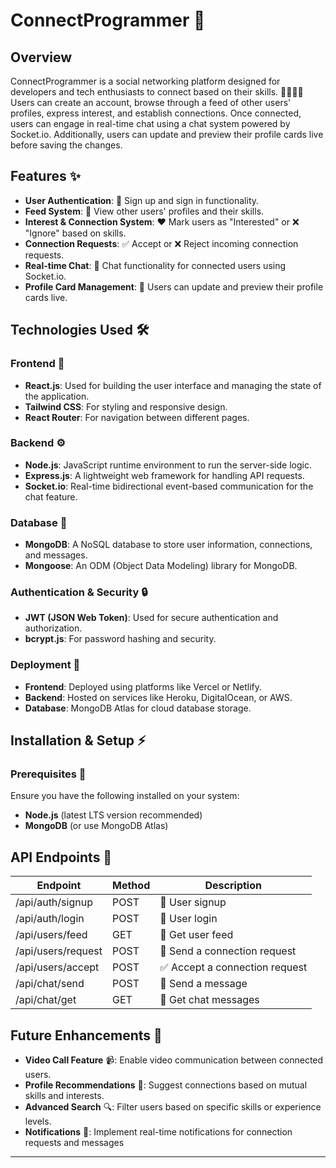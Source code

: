 # ConnectProgrammer 🚀

## Overview
ConnectProgrammer is a social networking platform designed for developers and tech enthusiasts to connect based on their skills. 👨‍💻👩‍💻 Users can create an account, browse through a feed of other users' profiles, express interest, and establish connections. Once connected, users can engage in real-time chat using a chat system powered by Socket.io. Additionally, users can update and preview their profile cards live before saving the changes.

## Features ✨
- **User Authentication**: 🔐 Sign up and sign in functionality.
- **Feed System**: 📰 View other users' profiles and their skills.
- **Interest & Connection System**: ❤️ Mark users as "Interested" or ❌ "Ignore" based on skills.
- **Connection Requests**: ✅ Accept or ❌ Reject incoming connection requests.
- **Real-time Chat**: 💬 Chat functionality for connected users using Socket.io.
- **Profile Card Management**: 📝 Users can update and preview their profile cards live.

## Technologies Used 🛠️

### Frontend 🎨
- **React.js**: Used for building the user interface and managing the state of the application.
- **Tailwind CSS**: For styling and responsive design.
- **React Router**: For navigation between different pages.

### Backend ⚙️
- **Node.js**: JavaScript runtime environment to run the server-side logic.
- **Express.js**: A lightweight web framework for handling API requests.
- **Socket.io**: Real-time bidirectional event-based communication for the chat feature.

### Database 📂
- **MongoDB**: A NoSQL database to store user information, connections, and messages.
- **Mongoose**: An ODM (Object Data Modeling) library for MongoDB.

### Authentication & Security 🔒
- **JWT (JSON Web Token)**: Used for secure authentication and authorization.
- **bcrypt.js**: For password hashing and security.

### Deployment 🚀
- **Frontend**: Deployed using platforms like Vercel or Netlify.
- **Backend**: Hosted on services like Heroku, DigitalOcean, or AWS.
- **Database**: MongoDB Atlas for cloud database storage.

## Installation & Setup ⚡

### Prerequisites 📌
Ensure you have the following installed on your system:
- **Node.js** (latest LTS version recommended)
- **MongoDB** (or use MongoDB Atlas)

## API Endpoints 🔄
| Endpoint          | Method | Description |
|------------------|--------|-------------|
| /api/auth/signup | POST   | 📝 User signup |
| /api/auth/login  | POST   | 🔑 User login  |
| /api/users/feed  | GET    | 📰 Get user feed |
| /api/users/request | POST  | 📩 Send a connection request |
| /api/users/accept | POST  | ✅ Accept a connection request |
| /api/chat/send   | POST   | 💬 Send a message |
| /api/chat/get    | GET    | 📜 Get chat messages |

## Future Enhancements 🔮
- **Video Call Feature** 📹: Enable video communication between connected users.
- **Profile Recommendations** 🤖: Suggest connections based on mutual skills and interests.
- **Advanced Search** 🔍: Filter users based on specific skills or experience levels.
- **Notifications** 🔔: Implement real-time notifications for connection requests and messages
---
